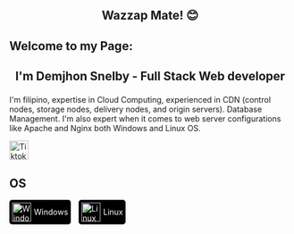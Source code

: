 ##  <p align="center">Wazzap Mate! 😊 </p>

## Welcome to my Page:
##  <p align="center"> I'm Demjhon Snelby - Full Stack Web developer </p>
I'm filipino, expertise in Cloud Computing, experienced in CDN (control nodes, storage nodes, delivery nodes, and origin servers). Database Management. I'm also expert when it comes to web server configurations like Apache and Nginx both Windows and Linux OS.

<a href="https://tiktok.com/@demjhonsnelby" target="_blank">
  <img src="https://img.uxwing.com/wp-content/themes/uxwing/download/brands-social-media/tiktok-app-icon.svg" alt="Tiktok" width="34" height="34">
</a>





## OS
<div class="icon-box">
  <a href="https://github.com/sample">
    <img src="https://img.uxwing.com/wp-content/themes/uxwing/download/brands-social-media/windows-icon.svg" alt="Windows" width="34" height="34">
    <span>Windows</span>
  </a>
</div>

<div class="icon-box">
  <a href="https://github.com/sample">
    <img src="https://img.uxwing.com/wp-content/themes/uxwing/download/brands-social-media/tiktok-app-icon.svg" alt="Linux" width="34" height="34">
    <span>Linux</span>
  </a>
</div>

<style>
.icon-box {
  display: inline-block;
  background-color: black;
  padding: 5px;
  border-radius: 5px;
  margin-right: 10px;
}

.icon-box a {
  display: flex;
  align-items: center;
  color: white;
  text-decoration: none;
}

.icon-box img {
  margin-right: 5px;
}
</style>




